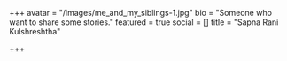 +++
avatar = "/images/me_and_my_siblings-1.jpg"
bio = "Someone who want to share some stories."
featured = true
social = []
title = "Sapna Rani Kulshreshtha"

+++
